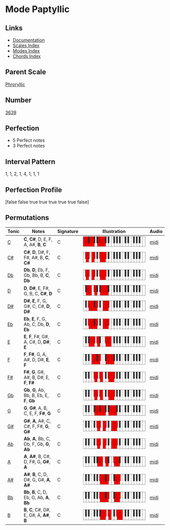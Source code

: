 # Mode Paptyllic

## Links

- [Documentation](index.md)
- [Scales Index](Scales.md)
- [Modes Index](Modes.md)
- [Chords Index](Chords.md)

## Parent Scale

[Phroryllic](ScalePhroryllic.md)

## Number

[3639](https://ianring.com/musictheory/scales/3639)

## Perfection

- 5 Perfect notes
- 3 Perfect notes

## Interval Pattern

1, 1, 2, 1, 4, 1, 1, 1

## Perfection Profile

[false false true true true true true false]

## Permutations

| Tonic | Notes | Signature | Illustration | Audio |
|-------|-------|-----------|--------------|-------|
| [C](ModeCNaturalPaptyllic.md) | **C**, **C#**, D, E, F, A, A#, **B**, **C** | C | ![CNaturalPaptyllic](ModeCNaturalPaptyllic.png) | [midi](https://github.com/edipermadi/music/blob/main/docs/ModeCNaturalPaptyllic.mid?raw=true) |
| [C#](ModeCSharpPaptyllic.md) | **C#**, **D**, D#, F, F#, A#, B, **C**, **C#** | C | ![CSharpPaptyllic](ModeCSharpPaptyllic.png) | [midi](https://github.com/edipermadi/music/blob/main/docs/ModeCSharpPaptyllic.mid?raw=true) |
| [Db](ModeDFlatPaptyllic.md) | **Db**, **D**, Eb, F, Gb, Bb, B, **C**, **Db** | C | ![DFlatPaptyllic](ModeDFlatPaptyllic.png) | [midi](https://github.com/edipermadi/music/blob/main/docs/ModeDFlatPaptyllic.mid?raw=true) |
| [D](ModeDNaturalPaptyllic.md) | **D**, **D#**, E, F#, G, B, C, **C#**, **D** | C | ![DNaturalPaptyllic](ModeDNaturalPaptyllic.png) | [midi](https://github.com/edipermadi/music/blob/main/docs/ModeDNaturalPaptyllic.mid?raw=true) |
| [D#](ModeDSharpPaptyllic.md) | **D#**, **E**, F, G, G#, C, C#, **D**, **D#** | C | ![DSharpPaptyllic](ModeDSharpPaptyllic.png) | [midi](https://github.com/edipermadi/music/blob/main/docs/ModeDSharpPaptyllic.mid?raw=true) |
| [Eb](ModeEFlatPaptyllic.md) | **Eb**, **E**, F, G, Ab, C, Db, **D**, **Eb** | C | ![EFlatPaptyllic](ModeEFlatPaptyllic.png) | [midi](https://github.com/edipermadi/music/blob/main/docs/ModeEFlatPaptyllic.mid?raw=true) |
| [E](ModeENaturalPaptyllic.md) | **E**, **F**, F#, G#, A, C#, D, **D#**, **E** | C | ![ENaturalPaptyllic](ModeENaturalPaptyllic.png) | [midi](https://github.com/edipermadi/music/blob/main/docs/ModeENaturalPaptyllic.mid?raw=true) |
| [F](ModeFNaturalPaptyllic.md) | **F**, **F#**, G, A, A#, D, D#, **E**, **F** | C | ![FNaturalPaptyllic](ModeFNaturalPaptyllic.png) | [midi](https://github.com/edipermadi/music/blob/main/docs/ModeFNaturalPaptyllic.mid?raw=true) |
| [F#](ModeFSharpPaptyllic.md) | **F#**, **G**, G#, A#, B, D#, E, **F**, **F#** | C | ![FSharpPaptyllic](ModeFSharpPaptyllic.png) | [midi](https://github.com/edipermadi/music/blob/main/docs/ModeFSharpPaptyllic.mid?raw=true) |
| [Gb](ModeGFlatPaptyllic.md) | **Gb**, **G**, Ab, Bb, B, Eb, E, **F**, **Gb** | C | ![GFlatPaptyllic](ModeGFlatPaptyllic.png) | [midi](https://github.com/edipermadi/music/blob/main/docs/ModeGFlatPaptyllic.mid?raw=true) |
| [G](ModeGNaturalPaptyllic.md) | **G**, **G#**, A, B, C, E, F, **F#**, **G** | C | ![GNaturalPaptyllic](ModeGNaturalPaptyllic.png) | [midi](https://github.com/edipermadi/music/blob/main/docs/ModeGNaturalPaptyllic.mid?raw=true) |
| [G#](ModeGSharpPaptyllic.md) | **G#**, **A**, A#, C, C#, F, F#, **G**, **G#** | C | ![GSharpPaptyllic](ModeGSharpPaptyllic.png) | [midi](https://github.com/edipermadi/music/blob/main/docs/ModeGSharpPaptyllic.mid?raw=true) |
| [Ab](ModeAFlatPaptyllic.md) | **Ab**, **A**, Bb, C, Db, F, Gb, **G**, **Ab** | C | ![AFlatPaptyllic](ModeAFlatPaptyllic.png) | [midi](https://github.com/edipermadi/music/blob/main/docs/ModeAFlatPaptyllic.mid?raw=true) |
| [A](ModeANaturalPaptyllic.md) | **A**, **A#**, B, C#, D, F#, G, **G#**, **A** | C | ![ANaturalPaptyllic](ModeANaturalPaptyllic.png) | [midi](https://github.com/edipermadi/music/blob/main/docs/ModeANaturalPaptyllic.mid?raw=true) |
| [A#](ModeASharpPaptyllic.md) | **A#**, **B**, C, D, D#, G, G#, **A**, **A#** | C | ![ASharpPaptyllic](ModeASharpPaptyllic.png) | [midi](https://github.com/edipermadi/music/blob/main/docs/ModeASharpPaptyllic.mid?raw=true) |
| [Bb](ModeBFlatPaptyllic.md) | **Bb**, **B**, C, D, Eb, G, Ab, **A**, **Bb** | C | ![BFlatPaptyllic](ModeBFlatPaptyllic.png) | [midi](https://github.com/edipermadi/music/blob/main/docs/ModeBFlatPaptyllic.mid?raw=true) |
| [B](ModeBNaturalPaptyllic.md) | **B**, **C**, C#, D#, E, G#, A, **A#**, **B** | C | ![BNaturalPaptyllic](ModeBNaturalPaptyllic.png) | [midi](https://github.com/edipermadi/music/blob/main/docs/ModeBNaturalPaptyllic.mid?raw=true) |
